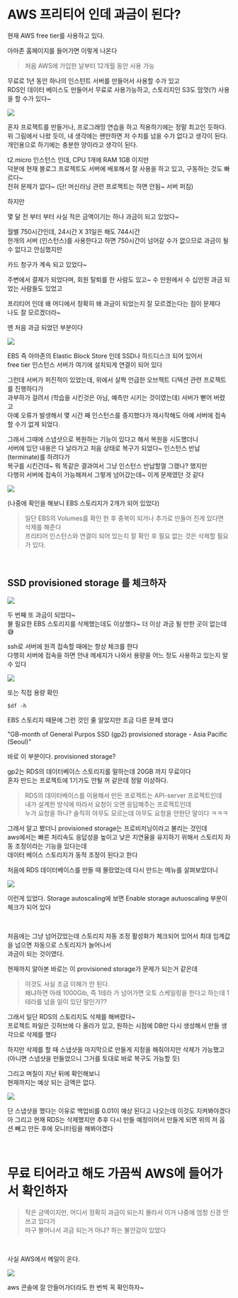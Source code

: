 # AWS 프리티어 인데 과금이 된다?
현재 AWS free tier를 사용하고 있다.   

아마존 홈페이지를 들어가면 이렇게 나온다   

>처음 AWS에 가입한 날부터 12개월 동안 사용 가능 

무료로 1년 동안 하나의 인스턴트 서버를 만들어서 사용할 수가 있고   
RDS인 데이터 베이스도 만들어서 무료로 사용가능하고, 스토리지인 S3도 맘껏(?) 사용을 할 수가 있다~

<img src=0>
<br>

혼자 프로젝트를 만들거나, 프로그래밍 연습을 하고 적용하기에는 정말 최고인 듯하다.   
위 그림에서 나왔 듯이, 내 생각에는 왠만하면 저 수치를 넘을 수가 없다고 생각이 된다.    
개인용으로 하기에는 충분한 양이라고 생각이 된다.

t2.micro 인스턴스 인데, CPU 1개에 RAM 1GB 이지만   
덕분에 현재 블로그 프로젝트도 서버에 배포해서 잘 사용을 하고 있고, 구동하는 것도 빠르다~   
전혀 문제가 없다~ (단! 머신러닝 관련 프로젝트는 하면 안됨~ 서버 퍼짐)

하지만

몇 달 전 부터 부터 사실 적은 금액이기는 하나 과금이 되고 있었다~ 

월별 750시간인데, 24시간 X 31일은 해도 744시간   
한개의 서버 (인스턴스)를 사용한다고 하면 750시간이 넘어갈 수가 없으므로 과금이 될 수 없다고 안심했지만

카드 청구가 계속 되고 있었다~

주변에서 결제가 되었다며, 회원 탈퇴를 한 사람도 있고~ 수 만원에서 수 십만원 과금 되었는 사람들도 있었고

프리티어 인데 왜 어디에서 정확히 왜 과금이 되었는지 잘 모르겠는다는 점이 문제다   
나도 잘 모르겠더라~ 

맨 처음 과금 되었던 부분이다

<img src=1>
<br>

EBS 즉 아마존의 Elastic Block Store 인데 SSD나 하드디스크 되어 있어서    
free tier 인스턴스 서버가 여기에 설치되게 연결이 되어 있다

그런데 서버가 퍼진적이 있었는데, 위에서 살짝 언급한 오브젝트 디텍션 관련 프로젝트를 진행하다가    
과부하가 걸려서 (학습을 시킨것은 아님, 예측만 시키는 것이였는데) 서버가 뻗어 버렸고   
아예 오류가 발생해서 몇 시간 째 인스턴스를 중지했다가 재시작해도 아예 서버에 접속할 수가 없게 되었다.

그래서 그때에 스냅샷으로 복원하는 기능이 있다고 해서 복원을 시도했더니    
서버에 있던 내용은 다 날라가고 처음 상태로 복구가 되었다~ 인스턴스 반납(terminate)를 하려다가   
복구를 시킨건데~ 뭐 똑같은 결과여서 그냥 인스턴스 반납할껄 그랬나? 했지만   
다행히 서버에 접속이 가능해져서 그렇게 넘어갔는데~ 이게 문제였던 것 같다

<img src=2>

(나중에 확인을 해보니 EBS 스토리지가 2개가 되어 있었다)

> 일단 EBS의 Volumes를 확인 한 후 중복이 되거나 추가로 만들어 진게 있다면 삭제를 해준다   
프리티어 인스턴스와 연결이 되어 있는지 잘 확인 후 필요 없는 것은 삭제할 필요가 있다.

<br>

## SSD provisioned storage 를 체크하자
<img src=3>
<br>

두 번째 또 과금이 되었다~   
불 필요한 EBS 스토리지를 삭제했는데도 이상했다~ 더 이상 과금 될 만한 곳이 없는데 😅  

ssh로 서버에 원격 접속할 때에는 항상 체크를 한다  
다행히 서버에 접속을 하면 안내 메세지가 나와서 용량을 어느 정도 사용하고 있는지 알 수 있다

<img src=4>
<br>

또는 직접 용량 확인
```
$df -h
```

EBS 스토리지 때문에 그런 것인 줄 알았지만 조금 다른 문제 였다

"GB-month of General Purpos SSD (gp2) provisioned storage - Asia Pacific (Seoul)"

바로 이 부분이다. provisioned storage? 

gp2는 RDS의 데이터베이스 스토리지를 말하는데 20GB 까지 무료이다  
혼자 만드는 프로젝트에 1기가도 안될 꺼 같은데 정말 이상하다. 

> RDS의 데이터베이스를 이용해서 만든 프로젝트는 API-server 프로젝트인데  
내가 설계한 방식에 따라서 요청이 오면 응답해주는 프로젝트인데    
누가 요청을 하나? 솔직히 아무도 모르는데 아무도 요청을 안한단 말이다 ㅋㅋㅋ

그래서 알고 봤더니 provisioned storage는 프로비저닝이라고 불리는 것인데   
aws에서는 빠른 처리속도 응답성을 높이고 낮은 지연율을 유지하기 위해서 스토리지 자동 조정이라는 기능을 있다는데   
데이터 베이스 스토리지가 동적 조정이 된다고 한다 

처음에 RDS 데이터베이스를 만들 때 몰랐었는데 다시 만드는 메뉴를 살펴보았더니

<img src=5>

이런게 있었다. Storage autoscaling에 보면 Enable storage autuoscaling 부분이 체크가 되어 있다

<br>

처음에는 그냥 넘어갔었는데 스토리지 자동 조정 활성화가 체크되어 있어서 최대 임계값을 넘으면 자동으로 스토리지가 늘어나서   
과금이 되는 것이였다. 

현재까지 알아본 바로는 이 provisioned storage가 문제가 되는거 같은데

>이것도 사실 조금 이해가 안 된다.  
왜냐하면 아래 1000Gib, 즉 1테라 가 넘어가면 오토 스케일링을 한다고 하는데 1테라를 넘을 일이 있단 말인가??


그래서 일단 RDS의 스토리지도 삭제를 해버렸다~  
프로젝트 파일은 깃허브에 다 올라가 있고, 원하는 시점에 DB만 다시 생성해서 만들 생각으로 삭제를 했다

하지만 삭제를 할 때 스냅샷을 마지막으로 만들게 지정을 해줘야지만 삭제가 가능했고  
(아니면 스냅샷을 만들었으니 그거를 토대로 바로 복구도 가능할 듯)  

그리고 며칠이 지난 뒤에 확인해보니   
현재까지는 예상 되는 금액은 없다. 

<img src=6>
<br>

단 스냅샷을 했다는 이유로 백업비를 0.01이 예상 된다고 나오는데 이것도 지켜봐야겠다  
아 그리고 현재 RDS는 삭제했지만 추후 다시 만들 예정이어서 만들게 되면 위의 저 옵션 빼고 만든 후에 모니터링을 해봐야겠다  

<br>

# 무료 티어라고 해도 가끔씩 AWS에 들어가서 확인하자

> 작은 금액이지만, 어디서 정확히 과금이 되는지 몰라서 이거 나중에 엄청 신경 안쓰고 있다가   
마구 불어나서 과금 되는거 아냐? 하는 불안감이 있었다

<br>

사실 AWS에서 메일이 온다. 

<img src=7>
<br>

aws 콘솔에 잘 안들어가더라도 한 번씩 꼭 확인하자~  
